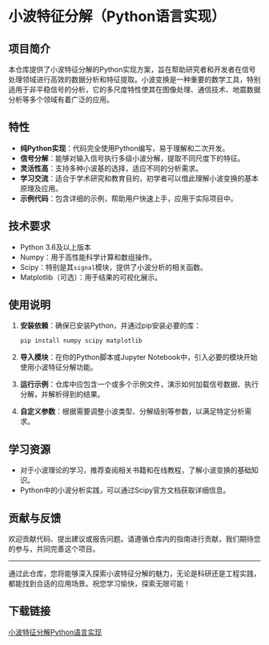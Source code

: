 # 小波特征分解（Python语言实现）

## 项目简介

本仓库提供了小波特征分解的Python实现方案，旨在帮助研究者和开发者在信号处理领域进行高效的数据分析和特征提取。小波变换是一种重要的数学工具，特别适用于非平稳信号的分析，它的多尺度特性使其在图像处理、通信技术、地震数据分析等多个领域有着广泛的应用。

## 特性

- **纯Python实现**：代码完全使用Python编写，易于理解和二次开发。
- **信号分解**：能够对输入信号执行多级小波分解，提取不同尺度下的特征。
- **灵活性高**：支持多种小波基的选择，适应不同的分析需求。
- **学习交流**：适合于学术研究和教育目的，初学者可以借此理解小波变换的基本原理及应用。
- **示例代码**：包含详细的示例，帮助用户快速上手，应用于实际项目中。

## 技术要求

- Python 3.6及以上版本
- Numpy：用于高性能科学计算和数组操作。
- Scipy：特别是其`signal`模块，提供了小波分析的相关函数。
- Matplotlib（可选）：用于结果的可视化展示。

## 使用说明

1. **安装依赖**：确保已安装Python，并通过pip安装必要的库：
   ```bash
   pip install numpy scipy matplotlib
   ```

2. **导入模块**：在你的Python脚本或Jupyter Notebook中，引入必要的模块开始使用小波特征分解功能。

3. **运行示例**：仓库中应包含一个或多个示例文件，演示如何加载信号数据、执行分解，并解析得到的结果。

4. **自定义参数**：根据需要调整小波类型、分解级别等参数，以满足特定分析需求。

## 学习资源

- 对于小波理论的学习，推荐查阅相关书籍和在线教程，了解小波变换的基础知识。
- Python中的小波分析实践，可以通过Scipy官方文档获取详细信息。

## 贡献与反馈

欢迎贡献代码、提出建议或报告问题。请遵循仓库内的指南进行贡献，我们期待您的参与，共同完善这个项目。

---

通过此仓库，您将能够深入探索小波特征分解的魅力，无论是科研还是工程实践，都能找到合适的应用场景。祝您学习愉快，探索无限可能！

## 下载链接

[小波特征分解Python语言实现](https://pan.quark.cn/s/e103a0614d4a)